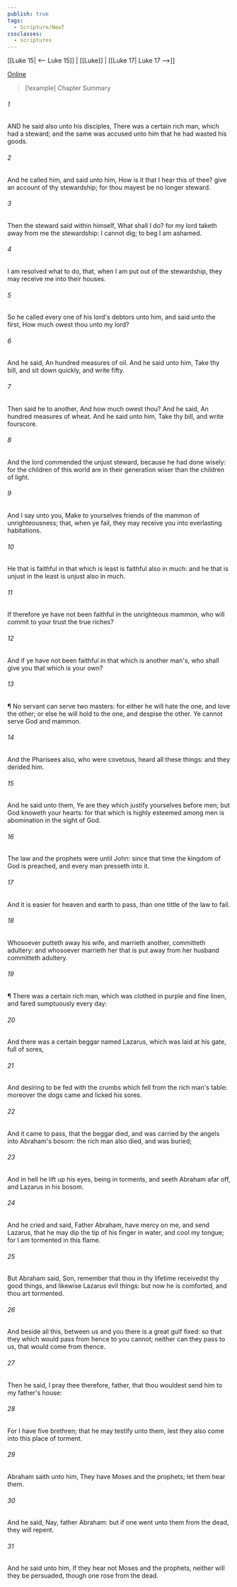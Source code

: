 ```yaml
---
publish: true
tags:
  - Scripture/NewT
cssclasses:
  - scriptures
---
```

[[Luke 15| <-- Luke 15]] | [[Luke]] | [[Luke 17| Luke 17 -->]]

[Online](https://churchofjesuschrist.org/study/scriptures/nt/luke/16?lang=eng)

>[!example] Chapter Summary
>
###### 1
AND he said also unto his disciples, There was a certain rich man, which had a steward; and the same was accused unto him that he had wasted his goods.
###### 2
And he called him, and said unto him, How is it that I hear this of thee? give an account of thy stewardship; for thou mayest be no longer steward.
###### 3
Then the steward said within himself, What shall I do? for my lord taketh away from me the stewardship: I cannot dig; to beg I am ashamed.
###### 4
I am resolved what to do, that, when I am put out of the stewardship, they may receive me into their houses.
###### 5
So he called every one of his lord's debtors unto him, and said unto the first, How much owest thou unto my lord?
###### 6
And he said, An hundred measures of oil. And he said unto him, Take thy bill, and sit down quickly, and write fifty.
###### 7
Then said he to another, And how much owest thou? And he said, An hundred measures of wheat. And he said unto him, Take thy bill, and write fourscore.
###### 8
And the lord commended the unjust steward, because he had done wisely: for the children of this world are in their generation wiser than the children of light.
###### 9
And I say unto you, Make to yourselves friends of the mammon of unrighteousness; that, when ye fail, they may receive you into everlasting habitations.
###### 10
He that is faithful in that which is least is faithful also in much: and he that is unjust in the least is unjust also in much.
###### 11
If therefore ye have not been faithful in the unrighteous mammon, who will commit to your trust the true riches?
###### 12
And if ye have not been faithful in that which is another man's, who shall give you that which is your own?
###### 13
¶ No servant can serve two masters: for either he will hate the one, and love the other; or else he will hold to the one, and despise the other. Ye cannot serve God and mammon.
###### 14
And the Pharisees also, who were covetous, heard all these things: and they derided him.
###### 15
And he said unto them, Ye are they which justify yourselves before men; but God knoweth your hearts: for that which is highly esteemed among men is abomination in the sight of God.
###### 16
The law and the prophets were until John: since that time the kingdom of God is preached, and every man presseth into it.
###### 17
And it is easier for heaven and earth to pass, than one tittle of the law to fail.
###### 18
Whosoever putteth away his wife, and marrieth another, committeth adultery: and whosoever marrieth her that is put away from her husband committeth adultery.
###### 19
¶ There was a certain rich man, which was clothed in purple and fine linen, and fared sumptuously every day:
###### 20
And there was a certain beggar named Lazarus, which was laid at his gate, full of sores,
###### 21
And desiring to be fed with the crumbs which fell from the rich man's table: moreover the dogs came and licked his sores.
###### 22
And it came to pass, that the beggar died, and was carried by the angels into Abraham's bosom: the rich man also died, and was buried;
###### 23
And in hell he lift up his eyes, being in torments, and seeth Abraham afar off, and Lazarus in his bosom.
###### 24
And he cried and said, Father Abraham, have mercy on me, and send Lazarus, that he may dip the tip of his finger in water, and cool my tongue; for I am tormented in this flame.
###### 25
But Abraham said, Son, remember that thou in thy lifetime receivedst thy good things, and likewise Lazarus evil things: but now he is comforted, and thou art tormented.
###### 26
And beside all this, between us and you there is a great gulf fixed: so that they which would pass from hence to you cannot; neither can they pass to us, that would come from thence.
###### 27
Then he said, I pray thee therefore, father, that thou wouldest send him to my father's house:
###### 28
For I have five brethren; that he may testify unto them, lest they also come into this place of torment.
###### 29
Abraham saith unto him, They have Moses and the prophets; let them hear them.
###### 30
And he said, Nay, father Abraham: but if one went unto them from the dead, they will repent.
###### 31
And he said unto him, If they hear not Moses and the prophets, neither will they be persuaded, though one rose from the dead.




